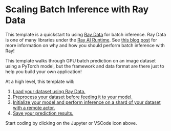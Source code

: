 # Scaling Batch Inference with Ray Data

This template is a quickstart to using [Ray
Data](https://docs.ray.io/en/latest/data/dataset.html) for batch
inference. Ray Data is one of many libraries under the [Ray AI
Runtime](https://docs.ray.io/en/latest/ray-air/getting-started.html).
See [this blog
post](https://www.anyscale.com/blog/model-batch-inference-in-ray-actors-actorpool-and-datasets)
for more information on why and how you should perform batch inference
with Ray!

This template walks through GPU batch prediction on an image dataset
using a PyTorch model, but the framework and data format are there just
to help you build your own application!

At a high level, this template will:

1.  [Load your dataset using Ray
    Data.](https://docs.ray.io/en/latest/data/creating-datasets.html)
2.  [Preprocess your dataset before feeding it to your
    model.](https://docs.ray.io/en/latest/data/transforming-datasets.html)
3.  [Initialize your model and perform inference on a shard of your
    dataset with a remote
    actor.](https://docs.ray.io/en/latest/data/transforming-datasets.html#callable-class-udfs)
4.  [Save your prediction
    results.](https://docs.ray.io/en/latest/data/api/input_output.html)

Start coding by clicking on the Jupyter or VSCode icon above.